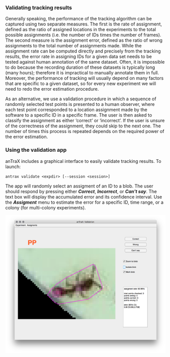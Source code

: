 

### Validating tracking results

Generally speaking, the performance of the tracking algorithm can be captured using two separate measures. The first is the rate of assignment, defined as the ratio of assigned locations in the experiments to the total possible assignments (i.e. the number of IDs times the number of frames). The second measure is the assignment error, defined as the ratio of wrong assignments to the total number of assignments made. While the assignment rate can be computed directly and precisely from the tracking results, the error rate in assigning IDs for a given data set needs to be tested against human annotation of the same dataset. Often, it is impossible to do because the recording duration of these datasets is typically long (many hours); therefore it is impractical to manually annotate them in full. Moreover, the performance of tracking will usually depend on many factors that are specific to a given dataset, so for every new experiment we will need to redo the error estimation procedure.

As an alternative, we use a validation procedure in which a sequence of randomly selected test points is presented to a human observer, where each test point corresponded to a location assignment made by the software to a specific ID in a specific frame. The user is then asked to classify the assignment as either ‘correct’ or ‘incorrect’. If the user is unsure of the correctness of the assignment, they could skip to the next one. The number of times this process is repeated depends on the required power of the error estimation. 

### Using the validation app

anTraX includes a graphical interface to easily validate tracking results. To launch:

```console
antrax validate <expdir> [--session <session>]
```

The app will randomly select an assigment of an ID to a blob. The user should respond by pressing either ***Correct***, ***Incorrect***, or ***Can't say***. The text box will display the accumulated error and its confidence interval. Use the ***Assigment*** menu to estimate the error for a specific ID, time range, or a colony (for multi-colony experiments).

![Validation app](images/validation1.png)
